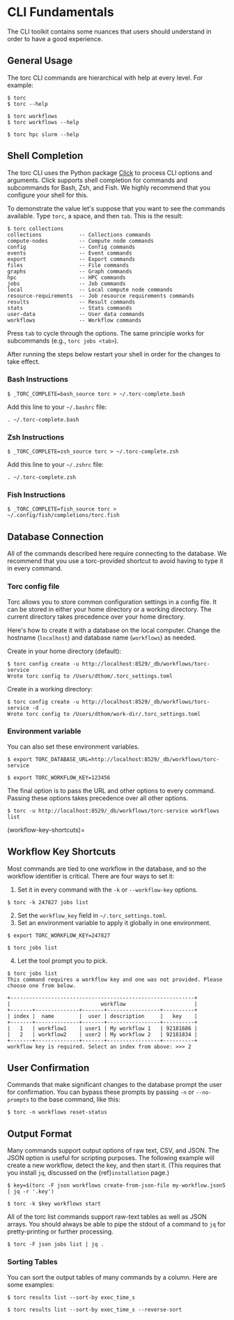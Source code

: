 # CLI Fundamentals

The CLI toolkit contains some nuances that users should understand in order to have a good
experience.

## General Usage

The torc CLI commands are hierarchical with help at every level. For example:

```console
$ torc
$ torc --help

$ torc workflows
$ torc workflows --help

$ torc hpc slurm --help
```

## Shell Completion

The torc CLI uses the Python package [Click](https://click.palletsprojects.com/en/8.1.x) to
process CLI options and arguments. Click supports shell completion for commands and subcommands for
Bash, Zsh, and Fish. We highly recommend that you configure your shell for this.

To demonstrate the value let's suppose that you want to see the commands available. Type `torc`,
a space, and then `tab`. This is the result:

```console
$ torc collections
collections            -- Collections commands
compute-nodes          -- Compute node commands
config                 -- Config commands
events                 -- Event commands
export                 -- Export commands
files                  -- File commands
graphs                 -- Graph commands
hpc                    -- HPC commands
jobs                   -- Job commands
local                  -- Local compute node commands
resource-requirements  -- Job resource requirements commands
results                -- Result commands
stats                  -- Stats commands
user-data              -- User data commands
workflows              -- Workflow commands
```

Press `tab` to cycle through the options. The same principle works for subcommands (e.g., `torc
jobs <tab>`).

After running the steps below restart your shell in order for the changes to take effect.

### Bash Instructions

```console
$ _TORC_COMPLETE=bash_source torc > ~/.torc-complete.bash
```

Add this line to your `~/.bashrc` file:

```
. ~/.torc-complete.bash
```

### Zsh Instructions

```console
$ _TORC_COMPLETE=zsh_source torc > ~/.torc-complete.zsh
```

Add this line to your `~/.zshrc` file:

```
. ~/.torc-complete.zsh
```

### Fish Instructions

```console
$ _TORC_COMPLETE=fish_source torc > ~/.config/fish/completions/torc.fish
```

## Database Connection

All of the commands described here require connecting to the database. We recommend that you use
a torc-provided shortcut to avoid having to type it in every command.

### Torc config file

Torc allows you to store common configuration settings in a config file. It can be stored in either
your home directory or a working directory. The current directory takes precedence over your home
directory.

Here's how to create it with a database on the local computer. Change the hostname (`localhost`)
and database name (`workflows`) as needed.

Create in your home directory (default):

```console
$ torc config create -u http://localhost:8529/_db/workflows/torc-service
Wrote torc config to /Users/dthom/.torc_settings.toml
```

Create in a working directory:

```console
$ torc config create -u http://localhost:8529/_db/workflows/torc-service -d .
Wrote torc config to /Users/dthom/work-dir/.torc_settings.toml
```

### Environment variable

You can also set these environment variables.

```console
$ export TORC_DATABASE_URL=http://localhost:8529/_db/workflows/torc-service
```

```console
$ export TORC_WORKFLOW_KEY=123456
```

The final option is to pass the URL and other options to every command. Passing these options takes
precedence over all other options.

```console
$ torc -u http://localhost:8529/_db/workflows/torc-service workflows list
```

(workflow-key-shortcuts)=

## Workflow Key Shortcuts

Most commands are tied to one workflow in the database, and so the workflow identifier is critical.
There are four ways to set it:

1. Set it in every command with the `-k` or `--workflow-key` options.

```console
$ torc -k 247827 jobs list
```

2. Set the `workflow_key` field in `~/.torc_settings.toml`.
3. Set an environment variable to apply it globally in one environment.

```console
$ export TORC_WORKFLOW_KEY=247827
```

```console
$ torc jobs list
```

4. Let the tool prompt you to pick.

```console
$ torc jobs list
This command requires a workflow key and one was not provided. Please choose one from below.

+-----------------------------------------------------------+
|                             workflow                      |
+-------+--------------+-------+-----------------+----------+
| index |  name        |  user | description     |   key    |
+-------+--------------+-------+-----------------+----------+
|   1   | workflow1    | user1 | My workflow 1   | 92181686 |
|   2   | workflow2    | user2 | My workflow 2   | 92181834 |
+-------+--------------+-------+-----------------+----------+
workflow key is required. Select an index from above: >>> 2
```

## User Confirmation

Commands that make significant changes to the database prompt the user for confirmation. You can
bypass these prompts by passing `-n` or `--no-prompts` to the base command, like this:

```console
$ torc -n workflows reset-status
```

## Output Format

Many commands support output options of raw text, CSV, and JSON. The JSON option is useful for
scripting purposes. The following example will create a new workflow, detect the key, and then
start it. (This requires that you install `jq`, discussed on the {ref}`installation` page.)

```console
$ key=$(torc -F json workflows create-from-json-file my-workflow.json5 | jq -r '.key')
```

```console
$ torc -k $key workflows start
```

All of the torc list commands support raw-text tables as well as JSON arrays. You should always
be able to pipe the stdout of a command to `jq` for pretty-printing or further processing.

```console
$ torc -F json jobs list | jq .
```

### Sorting Tables

You can sort the output tables of many commands by a column. Here are some examples:

```console
$ torc results list --sort-by exec_time_s
```

```console
$ torc results list --sort-by exec_time_s --reverse-sort
```
